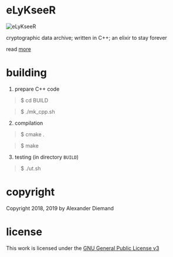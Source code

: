 # eLyKseeR

![eLyKseeR](https://www.elykseer.com/wp-content/uploads/2017/11/lxricon2.png)

cryptographic data archive; written in C++; an elixir to stay forever

read [more](https://github.com/eLyKseeR/elykseer-cpp)


# building

1. prepare C++ code 

> $ cd BUILD

>  $ ./mk_cpp.sh

2. compilation

> $ cmake .

> $ make

3. testing (in directory `BUILD`)

> $ ./ut.sh


# copyright

Copyright 2018, 2019 by Alexander Diemand

# license

This work is licensed under the 
[GNU General Public License v3](https://www.gnu.org/licenses/gpl.html)

